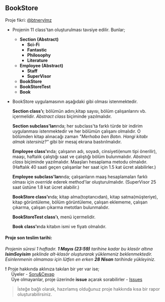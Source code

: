 ## BookStore

Proje fikri: [@btnerylmz](https://github.com/btnerylmz)  

- Projenin 11 class'tan oluşturulması tavsiye edilir.
	Bunlar;  

	* **Section (Abstract)**  
		*  **Sci-Fi**
		*  **Fantastic**
		*  **Philosophy**
		*  **Literature**  
	* **Employee (Abstract)**
		* **Staff**
		* **SuperVisor**
	* **BookStore**  
	* **BookStoreTest**  
	* **Book**


- BookStore uygulamasının aşağıdaki gibi olması istenmektedir.  

	**Section class'ı**; bölümün adını,kitap sayısı, bölüm çalışanlarını vb. içermelidir. *Abstract class* biçiminde yazılmalıdır.

	**Section subclass'ları**nda; her subclass'ta farklı türde bir indirim uygulanması istenmektedir ve her bölümün çalışanı olmalıdır. O bölümden kitap alınacağı zaman *"Merhaba ben Batın. Hangi kitabı almak istersiniz?"* gibi bir mesaj ekrana bastırılmalıdır.

	**Employee class'ı**nda; çalışanın adı, soyadı, cinsiyeti(enum tipi önerilir), maaşı, haftalık çalıştığı saat ve çalıştığı bölüm bulunmalıdır. *Abstract class* biçiminde yazılmalıdır. Maaşları hesaplama metodu olmalıdır. (Haftalık 40 saati geçen çalışanlar her saat için 1.5 kat ücret alabilirler.)

	**Employee subclass'ları**nda; çalışanların maaş hesaplamaları farklı olması için *override* ederek method'lar oluşturulmalıdır. (SuperVisor 25 saat üstüne 1.8 kat ücret alabilir.)

	**BookStore class'ı**nda; kitap alma(toptancıdan), kitap satma(müşteriye), kitap görüntüleme, bölüm görüntüleme, çalışan eklememe, çalışan çıkarma, çalışan çıkarma metotları bulunmalıdır.

	**BookStoreTest class'ı**, menü içermelidir.

	**Book class'ı**nda kitabın ismi ve fiyatı olmalıdır.

#### Proje son teslim tarihi:

*Projenin süresi 1 haftadır. **1 Mayıs (23:59)** tarihine kadar bu klasör altına **IsimSoyisim** şeklinde alt-klasör oluşturarak yüklemeniz beklenmektedir. Esinlenmenin olmaması için lütfen en erken **28 Nisan** tarihinde yükleyiniz.*  

**!** Proje hakkında aklınıza takılan bir yer var ise;  
&nbsp;&nbsp;&nbsp;&nbsp; Üyeler - [Soru&Cevap](https://github.com/orgs/java-util-help/teams/q-a)  
&nbsp;&nbsp;&nbsp;&nbsp; Üye olmayanlar, proje üzerinde **issue** açarak sorabilirler - [Issues](https://github.com/java-util-help/projects/issues)

> İsteğe bağlı olarak, hazırlamış olduğunuz proje hakkında kısa bir rapor oluşturabilirsiniz.
